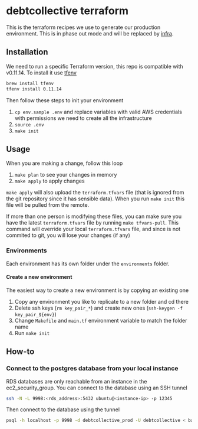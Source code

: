 # debtcollective terraform

This is the terraform recipes we use to generate our production environment. This is in phase out mode and will be replaced by [infra](https://github.com/debtcollective/infra).

## Installation

We need to run a specific Terraform version, this repo is compatible with v0.11.14. To install it use [tfenv](https://github.com/tfutils/tfenv)

```bash
brew install tfenv
tfenv install 0.11.14
```

Then follow these steps to init your environment

1.  `cp env.sample .env` and replace variables with valid AWS credentials with permissions we need to create all the infrastructure
2.  `source .env`
3.  `make init`

## Usage

When you are making a change, follow this loop

1.  `make plan` to see your changes in memory
2.  `make apply` to apply changes

`make apply` will also upload the `terraform.tfvars` file (that is
ignored from the git repository since it has sensible data). When you
run `make init` this file will be pulled from the remote.

If more than one person is modifying these files, you can make sure you
have the latest `terraform.tfvars` file by running `make tfvars-pull`.
This command will override your local `terraform.tfvars` file, and since
is not commited to git, you will lose your changes (if any)

### Environments

Each environment has its own folder under the `environments` folder.

#### Create a new environment

The easiest way to create a new environment is by copying an existing one

1.  Copy any environment you like to replicate to a new folder and cd there
1.  Delete ssh keys (`rm key_pair_*`) and create new ones (`ssh-keygen -f key_pair_${env}`)
1.  Change `Makefile` and `main.tf` environment variable to match the folder name
1.  Run `make init`

## How-to

### Connect to the postgres database from your local instance

RDS databases are only reachable from an instance in the
ec2_security_group. You can connect to the database using an SSH tunnel

```bash
ssh -N -L 9998:<rds_address>:5432 ubuntu@<instance-ip> -p 12345
```

Then connect to the database using the tunnel

```bash
psql -h localhost -p 9998 -d debtcollective_prod -U debtcollective < backup.sql
```
